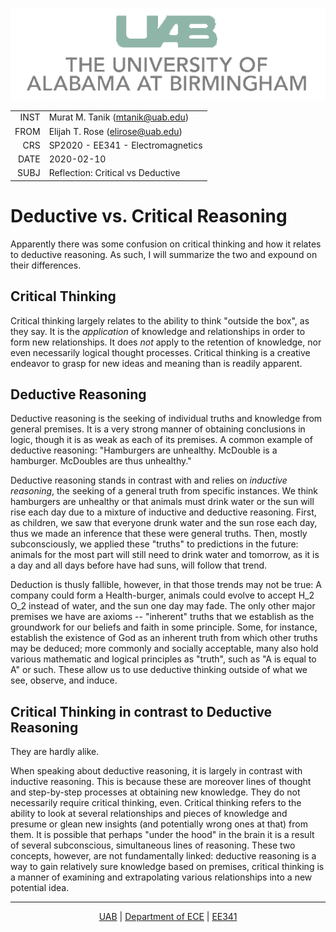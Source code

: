 [![UAB Logo][UABLogo]][UABHome]

|      |                                   |
| ---: | --------------------------------- |
| INST | Murat M. Tanik (mtanik@uab.edu)   |
| FROM | Elijah T. Rose (elirose@uab.edu)  |
|  CRS | SP2020 - EE341 - Electromagnetics |
| DATE | 2020-02-10                       |
| SUBJ | Reflection: Critical vs Deductive    |

# Deductive vs. Critical Reasoning
Apparently there was some confusion on critical thinking and how it relates to deductive reasoning. As such, I will summarize the two and expound on their differences.

## Critical Thinking
Critical thinking largely relates to the ability to think "outside the box", as they say. It is the *application* of knowledge and relationships in order to form new relationships. It does *not* apply to the retention of knowledge, nor even necessarily logical thought processes. Critical thinking is a creative endeavor to grasp for new ideas and meaning than is readily apparent.

## Deductive Reasoning
Deductive reasoning is the seeking of individual truths and knowledge from general premises. It is a very strong manner of obtaining conclusions in logic, though it is as weak as each of its premises. A common example of deductive reasoning: "Hamburgers are unhealthy. McDouble is a hamburger. McDoubles are thus unhealthy."

Deductive reasoning stands in contrast with and relies on *inductive reasoning*, the seeking of a general truth from specific instances. We think hamburgers are unhealthy or that animals must drink water or the sun will rise each day due to a mixture of inductive and deductive reasoning. First, as children, we saw that everyone drunk water and the sun rose each day, thus we made an inference that these were general truths. Then, mostly subconsciously, we applied these "truths" to predictions in the future: animals for the most part will still need to drink water and tomorrow, as it is a day and all days before have had suns, will follow that trend. 

Deduction is thusly fallible, however, in that those trends may not be true: A company could form a Health-burger, animals could evolve to accept H_2 O_2 instead of water, and the sun one day may fade. The only other major premises we have are axioms -- "inherent" truths that we establish as the groundwork for our beliefs and faith in some principle. Some, for instance, establish the existence of God as an inherent truth from which other truths may be deduced; more commonly and socially acceptable, many also hold various mathematic and logical principles as "truth", such as "A is equal to A" or such. These allow us to use deductive thinking outside of what we see, observe, and induce.

## Critical Thinking in contrast to Deductive Reasoning
They are hardly alike.

When speaking about deductive reasoning, it is largely in contrast with inductive reasoning. This is because these are moreover lines of thought and step-by-step processes at obtaining new knowledge. They do not necessarily require critical thinking, even. Critical thinking refers to the ability to look at several relationships and pieces of knowledge and presume or glean new insights (and potentially wrong ones at that) from them. It is possible that perhaps "under the hood" in the brain it is a result of several subconscious, simultaneous lines of reasoning. These two concepts, however, are not fundamentally linked: deductive reasoning is a way to gain relatively sure knowledge based on premises, critical thinking is a manner of examining and extrapolating various relationships into a new potential idea.

---

<footer style="text-align: center;">
<a href="https://www.uab.edu/home/">UAB</a> | 
<a href="https://www.uab.edu/engineering/ece/">Department of ECE<a> | <a href="../Resources/Syllabus.md">EE341<a>
</footer>


<!-- COMMON -->
[UABHome]: https://www.uab.edu/home/
[UABLogo]: ./Resources/UABLogoTrans.png
